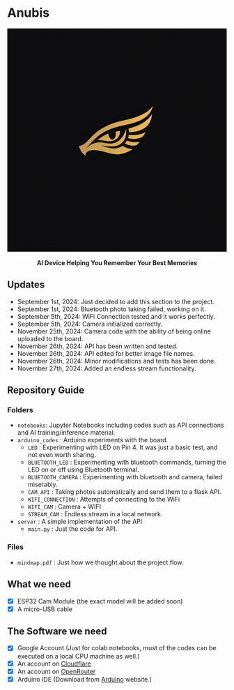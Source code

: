 # Anubis 

<p align="center"><img src="anubis-logo.png" width=512 height=512 /></p>
<p align="center"><strong>AI Device Helping You Remember Your Best Memories</strong></p>

## Updates 

- September 1st, 2024: Just decided to add this section to the project. 
- September 1st, 2024: Bluetooth photo taking failed, working on it.
- September 5th, 2024: WiFi Connection tested and it works perfectly. 
- September 5th, 2024: Camera initialized correctly.
- November 25th, 2024: Camera code with the ability of being online uploaded to the board. 
- November 26th, 2024: API has been written and tested.
- November 26th, 2024: API edited for better image file names.
- November 26th, 2024: Minor modifications and tests has been done.
- November 27th, 2024: Added an endless stream functionality.

## Repository Guide

### Folders

- `notebooks`: Jupyter Notebooks including codes such as API connections and AI training/inference material.
- `arduino_codes` : Arduino experiments with the board.
    - `LED` : Experimenting with LED on Pin 4. It was just a basic test, and not even worth sharing.
    - `BLUETOOTH_LED` : Experimenting with bluetooth commands, turning the LED on or off using Bluetooth terminal.
    - `BLUETOOTH_CAMERA` : Experimenting with bluetooth and camera, failed miserably.
    - `CAM_API` : Taking photos automatically and send them to a flask API. 
    - `WIFI_CONNECTION` : Attempts of connecting to the WiFi 
    - `WIFI_CAM` : Camera + WIFI 
    - `STREAM_CAM` : Endless stream in a local network.
- `server` : A simple implementation of the API 
    - `main.py` : Just the code for API.

### Files 

- `mindmap.pdf` : Just how we thought about the project flow.

## What we need

- [x] ESP32 Cam Module (the exact model will be added soon)
- [x] A micro-USB cable

## The Software we need 

- [x] Google Account (Just for colab notebooks, must of the codes can be executed on a local CPU machine as well.)
- [x] An account on [Cloudflare](https://cloudflare.com)
- [x] An account on [OpenRouter](https://openrouter.ai)
- [x] Arduino IDE (Download from [Arduino](https://arduino.cc) website.)